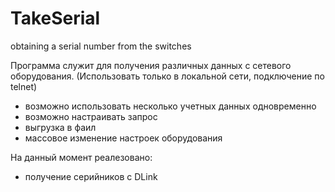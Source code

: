 # TakeSerial
obtaining a serial number from the switches

Программа служит для получения различных данных с сетевого оборудования.
(Использовать только в локальной сети, подключение по telnet)

- возможно использовать несколько учетных данных одновременно
- возможно настраивать запрос
- выгрузка в фаил
- массовое изменение настроек оборудования

На данный момент реалезовано:
  - получение серийников с DLink
  
